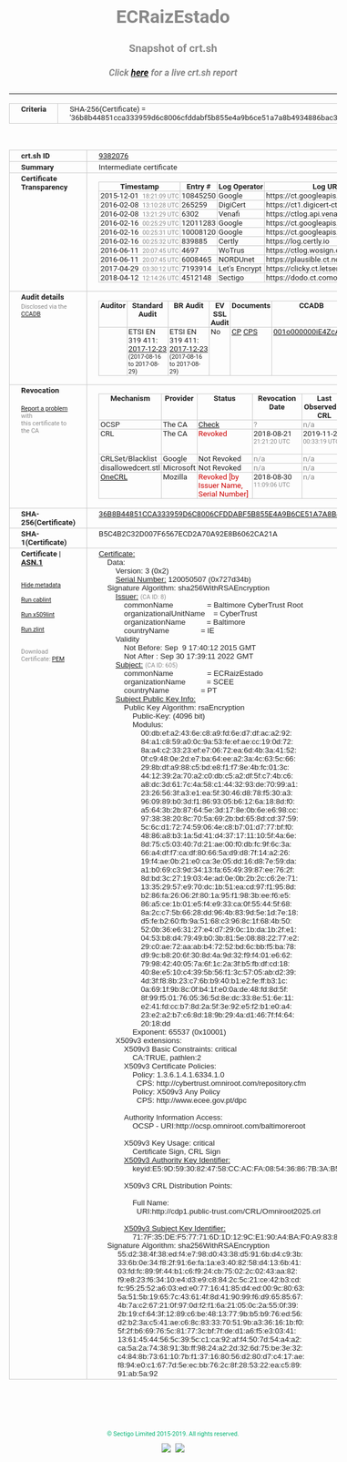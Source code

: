 # ECRaizEstado
### Snapshot of crt.sh
##### Click [here](https://crt.sh/?q=36B8B44851CCA333959D6C8006CFDDABF5B855E4A9B6CE51A7A8B4934886BAC3) for a live crt.sh report

---
<!DOCTYPE HTML PUBLIC "-//W3C//DTD HTML 4.0 Transitional//EN">
<HTML>
<HEAD>
  <META http-equiv="Content-Type" content="text/html; charset=UTF-8">
  <TITLE>crt.sh | 36b8b44851cca333959d6c8006cfddabf5b855e4a9b6ce51a7a8b4934886bac3</TITLE>
  <META name="description" content="Free CT Log Certificate Search Tool from Sectigo (formerly Comodo CA)">
  <META name="keywords" content="crt.sh, CT, Certificate Transparency, Certificate Search, SSL Certificate, Sectigo, Comodo CA">
  <LINK href="//fonts.googleapis.com/css?family=Roboto+Mono|Roboto:400,400i,700,700i" rel="stylesheet">
  <STYLE type="text/css">
    a {
      white-space: nowrap;
    }
    body {
      color: #888888;
      font: 12pt Roboto, sans-serif;
      padding-top: 10px;
      text-align: center
    }
    form {
      margin: 0px
    }
    span {
      border-radius: 10px
    }
    span.heading {
      color: #888888;
      font: 12pt Roboto, sans-serif
    }
    span.title {
      background-color: #00B373;
      color: #FFFFFF;
      font: bold 18pt Roboto, sans-serif;
      padding: 0px 5px
    }
    span.text {
      color: #888888;
      font: 10pt Roboto, sans-serif
    }
    span.whiteongrey {
      background-color: #D9D9D6;
      color: #FFFFFF;
      font: bold 18pt Roboto, sans-serif;
      padding: 0px 5px
    }
    table {
      border-collapse: collapse;
      color: #222222;
      font: 10pt Roboto, sans-serif;
      margin-left: auto;
      margin-right: auto
    }
    table.options {
      border: none;
      margin-left: 10px
    }
    td, th {
      border: 1px solid #CCCCCC;
      padding: 0px 2px;
      text-align: left;
      vertical-align: top
    }
    td.outer, th.outer {
      border: 1px solid #CCCCCC;
      padding: 2px 20px;
      text-align: left
    }
    th.heading {
      color: #888888;
      font: bold italic 12pt Roboto, sans-serif;
      padding: 20px 0px 0px;
      text-align: center
    }
    th.options, td.options {
      border: none;
      vertical-align: middle
    }
    td.text {
      font: 10pt "Roboto Mono", sans-serif;
      padding: 2px 20px
    }
    td.heading {
      border: none;
      color: #888888;
      font: 12pt Roboto, sans-serif;
      padding-top: 20px;
      text-align: center
    }
    table.lint td, th {
      text-align: center
    }
    .button {
      background-color: #00B373;
      border-radius: 10px;
      color: #FFFFFF;
      font: bold 13pt Roboto, sans-serif
    }
    .copyright {
      font: 8pt Roboto, sans-serif;
      color: #00B373
    }
    .input {
      border: 1px solid #888888;
      font-weight: bold;
      text-align: center
    }
    .small {
      font: 8pt Roboto, sans-serif;
      color: #888888
    }
    .error {
      background-color: #FFDFDF;
      color: #CC0000;
      font-weight: bold
    }
    .fatal {
      background-color: #0000AA;
      color: #FFFFFF;
      font-weight: bold
    }
    .notice {
      background-color: #FFFFDF;
      color: #606000
    }
    .warning {
      background-color: #FFEFDF;
      color: #DF6000
    }
  </STYLE>
</HEAD>
<BODY>

<TABLE>
  <TR>
    <TH class="outer">Criteria</TH>
    <TD class="outer">SHA-256(Certificate) = '36b8b44851cca333959d6c8006cfddabf5b855e4a9b6ce51a7a8b4934886bac3'</TD>
  </TR>
</TABLE>
<BR>
<TABLE>
  <TR>
    <TH class="outer">crt.sh ID</TH>
    <TD class="outer"><A href="?id=9382076">9382076</A></TD>
  </TR>
  <TR>
    <TH class="outer">Summary</TH>
    <TD class="outer">Intermediate certificate</TD>
  </TR>
  <TR>
    <TH class="outer">Certificate<BR>Transparency</TH>
    <TD class="outer">
<TABLE class="options" style="margin-left:0px">
  <TR>
    <TH>Timestamp</TH>
    <TH>Entry #</TH>
    <TH>Log Operator</TH>
    <TH>Log URL</TH>
  </TR>
  <TR>
    <TD>2015-12-01&nbsp; <FONT class="small">18:21:09 UTC</FONT></TD>
    <TD>10845250</TD>
    <TD>Google</TD>
    <TD>https://ct.googleapis.com/pilot</TD>
  </TR>
  <TR>
    <TD>2016-02-08&nbsp; <FONT class="small">13:10:28 UTC</FONT></TD>
    <TD>265259</TD>
    <TD>DigiCert</TD>
    <TD>https://ct1.digicert-ct.com/log</TD>
  </TR>
  <TR>
    <TD>2016-02-08&nbsp; <FONT class="small">13:21:29 UTC</FONT></TD>
    <TD>6302</TD>
    <TD>Venafi</TD>
    <TD>https://ctlog.api.venafi.com</TD>
  </TR>
  <TR>
    <TD>2016-02-16&nbsp; <FONT class="small">00:25:29 UTC</FONT></TD>
    <TD>12011283</TD>
    <TD>Google</TD>
    <TD>https://ct.googleapis.com/aviator</TD>
  </TR>
  <TR>
    <TD>2016-02-16&nbsp; <FONT class="small">00:25:31 UTC</FONT></TD>
    <TD>10008120</TD>
    <TD>Google</TD>
    <TD>https://ct.googleapis.com/rocketeer</TD>
  </TR>
  <TR>
    <TD>2016-02-16&nbsp; <FONT class="small">00:25:32 UTC</FONT></TD>
    <TD>839885</TD>
    <TD>Certly</TD>
    <TD>https://log.certly.io</TD>
  </TR>
  <TR>
    <TD>2016-06-11&nbsp; <FONT class="small">20:07:45 UTC</FONT></TD>
    <TD>4697</TD>
    <TD>WoTrus</TD>
    <TD>https://ctlog.wosign.com</TD>
  </TR>
  <TR>
    <TD>2016-06-11&nbsp; <FONT class="small">20:07:45 UTC</FONT></TD>
    <TD>6008465</TD>
    <TD>NORDUnet</TD>
    <TD>https://plausible.ct.nordu.net</TD>
  </TR>
  <TR>
    <TD>2017-04-29&nbsp; <FONT class="small">03:30:12 UTC</FONT></TD>
    <TD>7193914</TD>
    <TD>Let's Encrypt</TD>
    <TD>https://clicky.ct.letsencrypt.org</TD>
  </TR>
  <TR>
    <TD>2018-04-12&nbsp; <FONT class="small">12:14:26 UTC</FONT></TD>
    <TD>4512148</TD>
    <TD>Sectigo</TD>
    <TD>https://dodo.ct.comodo.com</TD>
  </TR>
</TABLE>
    </TD>
  </TR>
  <TR>
    <TH class="outer">Audit details<BR>
      <DIV class="small" style="padding-top:3px">Disclosed via the
        <A href="//ccadb-public.secure.force.com/mozilla/PublicAllIntermediateCerts" target="_blank">CCADB</A></DIV>
    </TH>
    <TD class="outer">
<TABLE class="options" style="margin-left:0px">
  <TR>
    <TH>Auditor</TH>
    <TH>Standard Audit</TH>
    <TH>BR Audit</TH>
    <TH>EV SSL Audit</TH>
    <TH>Documents</TH>
    <TH>CCADB</TH>
    <TH>Root Owner / Certificate</TH>
  </TR>
  <TR>
    <TD style="vertical-align:middle"></TD>
    <TD>ETSI EN 319 411:
      <A href="https://bug1433326.bmoattachments.org/attachment.cgi?id=8945643" target="_blank">2017-12-23</A>
      <BR><FONT style="font-size:8pt">(2017-08-16 to 2017-08-29)</FONT></TD>
    <TD>ETSI EN 319 411:
      <A href="https://bug1433326.bmoattachments.org/attachment.cgi?id=8945643" target="_blank">2017-12-23</A>
      <BR><FONT style="font-size:8pt">(2017-08-16 to 2017-08-29)</FONT></TD>
    <TD>No    <TD>
      <A href="https://www.ecce.gov.pt/media/3862/politica-de-certificados-do-scee-vers%C3%A3o-2-0.pdf" target="blank">CP</A>
      <A href="https://www.ecce.gov.pt/media/4253/dpc_ecce_v3.pdf" target="blank">CPS</A>
    </TD>
    <TD><A href="//ccadb.force.com/001o000000iE4ZcAAK" target="_blank">001o000000iE4ZcAAK</A></TD>
    <TD><A href="/?id=76">DigiCert</A></TD>
  </TR>
</TABLE>
    </TD>
  </TR>
  <TR>
    <TH class="outer">Revocation<BR><BR>
      <DIV class="small" style="padding-top:3px"><A href="?id=9382076&opt=problemreporting">Report a problem</A> with<BR>this certificate to the CA</DIV></TH>
    <TD class="outer">
      <TABLE class="options" style="margin-left:0px">
        <TR>
          <TH>Mechanism</TH>
          <TH>Provider</TH>
          <TH>Status</TH>
          <TH>Revocation Date</TH>
          <TH>Last Observed in CRL</TH>
          <TH>Last Checked <SPAN style="color:#CC0000;vertical-align:middle;font-size:70%;font-weight:normal">(Error)</SPAN></TH>
        </TR>
        <TR>
          <TD>OCSP</TD>
          <TD>The CA</TD>
          <TD><A href="?id=9382076&opt=ocsp">Check</A></TD>
          <TD><SPAN style="color:#888888">?</SPAN></TD>
          <TD><SPAN style="color:#888888">n/a</SPAN></TD>
          <TD><SPAN style="color:#888888">?</SPAN></TD>
        </TR>
        <TR>
          <TD>CRL</TD>
          <TD>The CA</TD>
          <TD><SPAN style="color:#CC0000">Revoked</SPAN></TD><TD>2018-08-21&nbsp; <FONT class="small">21:21:20 UTC</FONT></TD><TD>2019-11-27&nbsp; <FONT class="small">00:33:19 UTC</FONT></TD><TD>2019-12-04&nbsp; <FONT class="small">20:05:09 UTC</FONT></TD>
        </TR>
        <TR>
          <TD>CRLSet/Blacklist</TD>
          <TD>Google</TD>
          <TD>Not Revoked</TD>
          <TD><SPAN style="color:#888888">n/a</SPAN></TD>
          <TD><SPAN style="color:#888888">n/a</SPAN></TD>
          <TD><SPAN style="color:#888888">n/a</SPAN></TD>
        </TR>
        <TR>
          <TD>disallowedcert.stl</TD>
          <TD>Microsoft</TD>
          <TD>Not Revoked</TD>
          <TD><SPAN style="color:#888888">n/a</SPAN></TD>
          <TD><SPAN style="color:#888888">n/a</SPAN></TD>
          <TD><SPAN style="color:#888888">n/a</SPAN></TD>
        </TR>
        <TR>
          <TD><A href="/mozilla-onecrl" target="_blank">OneCRL</A></TD>
          <TD>Mozilla</TD>
          <TD><SPAN style="color:#CC0000">Revoked [by Issuer Name, Serial Number]</SPAN></TD><TD>2018-08-30&nbsp; <FONT class="small">11:09:06 UTC</FONT></TD>
          <TD><SPAN style="color:#888888">n/a</SPAN></TD>
          <TD><SPAN style="color:#888888">n/a</SPAN></TD>
        </TR>
      </TABLE>
    </TD>
  </TR>
  <TR>
    <TH class="outer">SHA-256(Certificate)</TH>
    <TD class="outer"><A href="//censys.io/certificates/36b8b44851cca333959d6c8006cfddabf5b855e4a9b6ce51a7a8b4934886bac3">36B8B44851CCA333959D6C8006CFDDABF5B855E4A9B6CE51A7A8B4934886BAC3</A></TD>
  </TR>
  <TR>
    <TH class="outer">SHA-1(Certificate)</TH>
    <TD class="outer">B5C4B2C32D007F6567ECD2A70A92E8B6062CA21A</TD>
  </TR>
  <TR>
    <TH class="outer">Certificate | <A href="?asn1=9382076">ASN.1</A>
      <SPAN class="small"><BR>
      <BR><BR><A href="?id=9382076&opt=nometadata">Hide metadata</A>
      <BR><BR><A href="?id=9382076&opt=cablint">Run cablint</A>
      <BR><BR><A href="?id=9382076&opt=x509lint">Run x509lint</A>
      <BR><BR><A href="?id=9382076&opt=zlint">Run zlint</A>
      <BR><BR><BR>Download Certificate: <A href="?d=9382076">PEM</A>
      </SPAN>
    </TH>
    <TD class="text"><A href="?d=9382076">Certificate:</A><BR>&nbsp;&nbsp;&nbsp;&nbsp;Data:<BR>&nbsp;&nbsp;&nbsp;&nbsp;&nbsp;&nbsp;&nbsp;&nbsp;Version:&nbsp;3&nbsp;(0x2)<BR>&nbsp;&nbsp;&nbsp;&nbsp;&nbsp;&nbsp;&nbsp;&nbsp;<A href="?serial=0727d34b">Serial&nbsp;Number:</A>&nbsp;120050507&nbsp;(0x727d34b)<BR>&nbsp;&nbsp;&nbsp;&nbsp;Signature&nbsp;Algorithm:&nbsp;sha256WithRSAEncryption<BR>&nbsp;&nbsp;&nbsp;&nbsp;&nbsp;&nbsp;&nbsp;&nbsp;<A href="?caid=8">Issuer:</A> <SPAN class="small">(CA ID: 8)</SPAN><BR>&nbsp;&nbsp;&nbsp;&nbsp;&nbsp;&nbsp;&nbsp;&nbsp;&nbsp;&nbsp;&nbsp;&nbsp;commonName&nbsp;&nbsp;&nbsp;&nbsp;&nbsp;&nbsp;&nbsp;&nbsp;&nbsp;&nbsp;&nbsp;&nbsp;&nbsp;&nbsp;&nbsp;&nbsp;=&nbsp;Baltimore&nbsp;CyberTrust&nbsp;Root<BR>&nbsp;&nbsp;&nbsp;&nbsp;&nbsp;&nbsp;&nbsp;&nbsp;&nbsp;&nbsp;&nbsp;&nbsp;organizationalUnitName&nbsp;&nbsp;&nbsp;&nbsp;=&nbsp;CyberTrust<BR>&nbsp;&nbsp;&nbsp;&nbsp;&nbsp;&nbsp;&nbsp;&nbsp;&nbsp;&nbsp;&nbsp;&nbsp;organizationName&nbsp;&nbsp;&nbsp;&nbsp;&nbsp;&nbsp;&nbsp;&nbsp;&nbsp;&nbsp;=&nbsp;Baltimore<BR>&nbsp;&nbsp;&nbsp;&nbsp;&nbsp;&nbsp;&nbsp;&nbsp;&nbsp;&nbsp;&nbsp;&nbsp;countryName&nbsp;&nbsp;&nbsp;&nbsp;&nbsp;&nbsp;&nbsp;&nbsp;&nbsp;&nbsp;&nbsp;&nbsp;&nbsp;&nbsp;&nbsp;=&nbsp;IE<BR>&nbsp;&nbsp;&nbsp;&nbsp;&nbsp;&nbsp;&nbsp;&nbsp;Validity<BR>&nbsp;&nbsp;&nbsp;&nbsp;&nbsp;&nbsp;&nbsp;&nbsp;&nbsp;&nbsp;&nbsp;&nbsp;Not&nbsp;Before:&nbsp;Sep&nbsp;&nbsp;9&nbsp;17:40:12&nbsp;2015&nbsp;GMT<BR>&nbsp;&nbsp;&nbsp;&nbsp;&nbsp;&nbsp;&nbsp;&nbsp;&nbsp;&nbsp;&nbsp;&nbsp;Not&nbsp;After&nbsp;:&nbsp;Sep&nbsp;30&nbsp;17:39:11&nbsp;2022&nbsp;GMT<BR>&nbsp;&nbsp;&nbsp;&nbsp;&nbsp;&nbsp;&nbsp;&nbsp;<A href="?caid=605">Subject:</A> <SPAN class="small">(CA ID: 605)</SPAN><BR>&nbsp;&nbsp;&nbsp;&nbsp;&nbsp;&nbsp;&nbsp;&nbsp;&nbsp;&nbsp;&nbsp;&nbsp;commonName&nbsp;&nbsp;&nbsp;&nbsp;&nbsp;&nbsp;&nbsp;&nbsp;&nbsp;&nbsp;&nbsp;&nbsp;&nbsp;&nbsp;&nbsp;&nbsp;=&nbsp;ECRaizEstado<BR>&nbsp;&nbsp;&nbsp;&nbsp;&nbsp;&nbsp;&nbsp;&nbsp;&nbsp;&nbsp;&nbsp;&nbsp;organizationName&nbsp;&nbsp;&nbsp;&nbsp;&nbsp;&nbsp;&nbsp;&nbsp;&nbsp;&nbsp;=&nbsp;SCEE<BR>&nbsp;&nbsp;&nbsp;&nbsp;&nbsp;&nbsp;&nbsp;&nbsp;&nbsp;&nbsp;&nbsp;&nbsp;countryName&nbsp;&nbsp;&nbsp;&nbsp;&nbsp;&nbsp;&nbsp;&nbsp;&nbsp;&nbsp;&nbsp;&nbsp;&nbsp;&nbsp;&nbsp;=&nbsp;PT<BR>&nbsp;&nbsp;&nbsp;&nbsp;&nbsp;&nbsp;&nbsp;&nbsp;<A href="?spkisha256=ad304c884a5d376bd195209a14c39e07f0d3f5cf893d802b053e1b926e55d774">Subject&nbsp;Public&nbsp;Key&nbsp;Info:</A><BR>&nbsp;&nbsp;&nbsp;&nbsp;&nbsp;&nbsp;&nbsp;&nbsp;&nbsp;&nbsp;&nbsp;&nbsp;Public&nbsp;Key&nbsp;Algorithm:&nbsp;rsaEncryption<BR>&nbsp;&nbsp;&nbsp;&nbsp;&nbsp;&nbsp;&nbsp;&nbsp;&nbsp;&nbsp;&nbsp;&nbsp;&nbsp;&nbsp;&nbsp;&nbsp;Public-Key:&nbsp;(4096&nbsp;bit)<BR>&nbsp;&nbsp;&nbsp;&nbsp;&nbsp;&nbsp;&nbsp;&nbsp;&nbsp;&nbsp;&nbsp;&nbsp;&nbsp;&nbsp;&nbsp;&nbsp;Modulus:<BR>&nbsp;&nbsp;&nbsp;&nbsp;&nbsp;&nbsp;&nbsp;&nbsp;&nbsp;&nbsp;&nbsp;&nbsp;&nbsp;&nbsp;&nbsp;&nbsp;&nbsp;&nbsp;&nbsp;&nbsp;00:db:ef:a2:43:6e:c8:a9:fd:6e:d7:df:ac:a2:92:<BR>&nbsp;&nbsp;&nbsp;&nbsp;&nbsp;&nbsp;&nbsp;&nbsp;&nbsp;&nbsp;&nbsp;&nbsp;&nbsp;&nbsp;&nbsp;&nbsp;&nbsp;&nbsp;&nbsp;&nbsp;84:a1:c8:59:a0:0c:9a:53:fe:ef:ae:cc:19:0d:72:<BR>&nbsp;&nbsp;&nbsp;&nbsp;&nbsp;&nbsp;&nbsp;&nbsp;&nbsp;&nbsp;&nbsp;&nbsp;&nbsp;&nbsp;&nbsp;&nbsp;&nbsp;&nbsp;&nbsp;&nbsp;8a:a4:c2:33:23:ef:e7:06:72:ea:6d:4b:3a:41:52:<BR>&nbsp;&nbsp;&nbsp;&nbsp;&nbsp;&nbsp;&nbsp;&nbsp;&nbsp;&nbsp;&nbsp;&nbsp;&nbsp;&nbsp;&nbsp;&nbsp;&nbsp;&nbsp;&nbsp;&nbsp;0f:c9:48:0e:2d:e7:ba:64:ee:a2:3a:4c:63:5c:66:<BR>&nbsp;&nbsp;&nbsp;&nbsp;&nbsp;&nbsp;&nbsp;&nbsp;&nbsp;&nbsp;&nbsp;&nbsp;&nbsp;&nbsp;&nbsp;&nbsp;&nbsp;&nbsp;&nbsp;&nbsp;29:8b:df:a9:88:c5:bd:e8:f1:f7:8e:4b:fc:01:3c:<BR>&nbsp;&nbsp;&nbsp;&nbsp;&nbsp;&nbsp;&nbsp;&nbsp;&nbsp;&nbsp;&nbsp;&nbsp;&nbsp;&nbsp;&nbsp;&nbsp;&nbsp;&nbsp;&nbsp;&nbsp;44:12:39:2a:70:a2:c0:db:c5:a2:df:5f:c7:4b:c6:<BR>&nbsp;&nbsp;&nbsp;&nbsp;&nbsp;&nbsp;&nbsp;&nbsp;&nbsp;&nbsp;&nbsp;&nbsp;&nbsp;&nbsp;&nbsp;&nbsp;&nbsp;&nbsp;&nbsp;&nbsp;a8:dc:3d:61:7c:4a:58:c1:44:32:93:de:70:99:a1:<BR>&nbsp;&nbsp;&nbsp;&nbsp;&nbsp;&nbsp;&nbsp;&nbsp;&nbsp;&nbsp;&nbsp;&nbsp;&nbsp;&nbsp;&nbsp;&nbsp;&nbsp;&nbsp;&nbsp;&nbsp;23:26:56:3f:a3:e1:ea:5f:30:46:d8:78:f5:30:a3:<BR>&nbsp;&nbsp;&nbsp;&nbsp;&nbsp;&nbsp;&nbsp;&nbsp;&nbsp;&nbsp;&nbsp;&nbsp;&nbsp;&nbsp;&nbsp;&nbsp;&nbsp;&nbsp;&nbsp;&nbsp;96:09:89:b0:3d:f1:86:93:05:b6:12:6a:18:8d:f0:<BR>&nbsp;&nbsp;&nbsp;&nbsp;&nbsp;&nbsp;&nbsp;&nbsp;&nbsp;&nbsp;&nbsp;&nbsp;&nbsp;&nbsp;&nbsp;&nbsp;&nbsp;&nbsp;&nbsp;&nbsp;a5:64:3b:2b:87:64:5e:3d:17:8e:0b:6e:e6:98:cc:<BR>&nbsp;&nbsp;&nbsp;&nbsp;&nbsp;&nbsp;&nbsp;&nbsp;&nbsp;&nbsp;&nbsp;&nbsp;&nbsp;&nbsp;&nbsp;&nbsp;&nbsp;&nbsp;&nbsp;&nbsp;97:38:38:20:8c:70:5a:69:2b:bd:65:8d:cd:37:59:<BR>&nbsp;&nbsp;&nbsp;&nbsp;&nbsp;&nbsp;&nbsp;&nbsp;&nbsp;&nbsp;&nbsp;&nbsp;&nbsp;&nbsp;&nbsp;&nbsp;&nbsp;&nbsp;&nbsp;&nbsp;5c:6c:d1:72:74:59:06:4e:c8:b7:01:d7:77:bf:f0:<BR>&nbsp;&nbsp;&nbsp;&nbsp;&nbsp;&nbsp;&nbsp;&nbsp;&nbsp;&nbsp;&nbsp;&nbsp;&nbsp;&nbsp;&nbsp;&nbsp;&nbsp;&nbsp;&nbsp;&nbsp;48:86:a8:b3:1a:5d:41:d4:37:17:11:10:5f:4a:6e:<BR>&nbsp;&nbsp;&nbsp;&nbsp;&nbsp;&nbsp;&nbsp;&nbsp;&nbsp;&nbsp;&nbsp;&nbsp;&nbsp;&nbsp;&nbsp;&nbsp;&nbsp;&nbsp;&nbsp;&nbsp;8d:75:c5:03:40:7d:21:ae:00:f0:db:fc:9f:6c:3a:<BR>&nbsp;&nbsp;&nbsp;&nbsp;&nbsp;&nbsp;&nbsp;&nbsp;&nbsp;&nbsp;&nbsp;&nbsp;&nbsp;&nbsp;&nbsp;&nbsp;&nbsp;&nbsp;&nbsp;&nbsp;66:a4:df:f7:ca:df:80:66:5a:d9:d8:7f:14:a2:26:<BR>&nbsp;&nbsp;&nbsp;&nbsp;&nbsp;&nbsp;&nbsp;&nbsp;&nbsp;&nbsp;&nbsp;&nbsp;&nbsp;&nbsp;&nbsp;&nbsp;&nbsp;&nbsp;&nbsp;&nbsp;19:f4:ae:0b:21:e0:ca:3e:05:dd:16:d8:7e:59:da:<BR>&nbsp;&nbsp;&nbsp;&nbsp;&nbsp;&nbsp;&nbsp;&nbsp;&nbsp;&nbsp;&nbsp;&nbsp;&nbsp;&nbsp;&nbsp;&nbsp;&nbsp;&nbsp;&nbsp;&nbsp;a1:b0:69:c3:9d:34:13:fa:65:49:39:87:ee:76:2f:<BR>&nbsp;&nbsp;&nbsp;&nbsp;&nbsp;&nbsp;&nbsp;&nbsp;&nbsp;&nbsp;&nbsp;&nbsp;&nbsp;&nbsp;&nbsp;&nbsp;&nbsp;&nbsp;&nbsp;&nbsp;8d:bd:3c:27:19:03:4e:ad:0e:0b:2b:2c:c6:2e:71:<BR>&nbsp;&nbsp;&nbsp;&nbsp;&nbsp;&nbsp;&nbsp;&nbsp;&nbsp;&nbsp;&nbsp;&nbsp;&nbsp;&nbsp;&nbsp;&nbsp;&nbsp;&nbsp;&nbsp;&nbsp;13:35:29:57:e9:70:dc:1b:51:ea:cd:97:f1:95:8d:<BR>&nbsp;&nbsp;&nbsp;&nbsp;&nbsp;&nbsp;&nbsp;&nbsp;&nbsp;&nbsp;&nbsp;&nbsp;&nbsp;&nbsp;&nbsp;&nbsp;&nbsp;&nbsp;&nbsp;&nbsp;b2:86:fa:26:06:2f:80:1a:95:f1:98:3b:ee:f6:e5:<BR>&nbsp;&nbsp;&nbsp;&nbsp;&nbsp;&nbsp;&nbsp;&nbsp;&nbsp;&nbsp;&nbsp;&nbsp;&nbsp;&nbsp;&nbsp;&nbsp;&nbsp;&nbsp;&nbsp;&nbsp;86:a5:ce:1b:01:e5:f4:e9:33:ca:0f:55:44:5f:68:<BR>&nbsp;&nbsp;&nbsp;&nbsp;&nbsp;&nbsp;&nbsp;&nbsp;&nbsp;&nbsp;&nbsp;&nbsp;&nbsp;&nbsp;&nbsp;&nbsp;&nbsp;&nbsp;&nbsp;&nbsp;8a:2c:c7:5b:66:28:dd:96:4b:83:9d:5e:1d:7e:18:<BR>&nbsp;&nbsp;&nbsp;&nbsp;&nbsp;&nbsp;&nbsp;&nbsp;&nbsp;&nbsp;&nbsp;&nbsp;&nbsp;&nbsp;&nbsp;&nbsp;&nbsp;&nbsp;&nbsp;&nbsp;d5:fe:b2:60:fb:9a:51:68:c3:96:8c:1f:68:4b:50:<BR>&nbsp;&nbsp;&nbsp;&nbsp;&nbsp;&nbsp;&nbsp;&nbsp;&nbsp;&nbsp;&nbsp;&nbsp;&nbsp;&nbsp;&nbsp;&nbsp;&nbsp;&nbsp;&nbsp;&nbsp;52:0b:36:e6:31:27:e4:d7:29:0c:1b:da:1b:2f:e1:<BR>&nbsp;&nbsp;&nbsp;&nbsp;&nbsp;&nbsp;&nbsp;&nbsp;&nbsp;&nbsp;&nbsp;&nbsp;&nbsp;&nbsp;&nbsp;&nbsp;&nbsp;&nbsp;&nbsp;&nbsp;04:53:b8:d4:79:49:b0:3b:81:5e:08:88:22:77:e2:<BR>&nbsp;&nbsp;&nbsp;&nbsp;&nbsp;&nbsp;&nbsp;&nbsp;&nbsp;&nbsp;&nbsp;&nbsp;&nbsp;&nbsp;&nbsp;&nbsp;&nbsp;&nbsp;&nbsp;&nbsp;29:c0:ae:72:aa:ab:b4:72:52:bd:6c:bb:f5:ba:78:<BR>&nbsp;&nbsp;&nbsp;&nbsp;&nbsp;&nbsp;&nbsp;&nbsp;&nbsp;&nbsp;&nbsp;&nbsp;&nbsp;&nbsp;&nbsp;&nbsp;&nbsp;&nbsp;&nbsp;&nbsp;d9:9c:b8:20:6f:30:8d:4a:9d:32:f9:f4:01:e6:62:<BR>&nbsp;&nbsp;&nbsp;&nbsp;&nbsp;&nbsp;&nbsp;&nbsp;&nbsp;&nbsp;&nbsp;&nbsp;&nbsp;&nbsp;&nbsp;&nbsp;&nbsp;&nbsp;&nbsp;&nbsp;79:98:42:40:05:7a:6f:1c:2a:3f:b5:fb:df:cd:18:<BR>&nbsp;&nbsp;&nbsp;&nbsp;&nbsp;&nbsp;&nbsp;&nbsp;&nbsp;&nbsp;&nbsp;&nbsp;&nbsp;&nbsp;&nbsp;&nbsp;&nbsp;&nbsp;&nbsp;&nbsp;40:8e:e5:10:c4:39:5b:56:f1:3c:57:05:ab:d2:39:<BR>&nbsp;&nbsp;&nbsp;&nbsp;&nbsp;&nbsp;&nbsp;&nbsp;&nbsp;&nbsp;&nbsp;&nbsp;&nbsp;&nbsp;&nbsp;&nbsp;&nbsp;&nbsp;&nbsp;&nbsp;4d:3f:f8:8b:23:c7:6b:b9:40:b1:e2:fe:ff:b3:1c:<BR>&nbsp;&nbsp;&nbsp;&nbsp;&nbsp;&nbsp;&nbsp;&nbsp;&nbsp;&nbsp;&nbsp;&nbsp;&nbsp;&nbsp;&nbsp;&nbsp;&nbsp;&nbsp;&nbsp;&nbsp;0a:69:1f:9b:8c:0f:b4:1f:e0:0a:de:48:fd:8d:5f:<BR>&nbsp;&nbsp;&nbsp;&nbsp;&nbsp;&nbsp;&nbsp;&nbsp;&nbsp;&nbsp;&nbsp;&nbsp;&nbsp;&nbsp;&nbsp;&nbsp;&nbsp;&nbsp;&nbsp;&nbsp;8f:99:f5:01:76:05:36:5d:8e:dc:33:8e:51:6e:11:<BR>&nbsp;&nbsp;&nbsp;&nbsp;&nbsp;&nbsp;&nbsp;&nbsp;&nbsp;&nbsp;&nbsp;&nbsp;&nbsp;&nbsp;&nbsp;&nbsp;&nbsp;&nbsp;&nbsp;&nbsp;e2:41:fd:cc:b7:8d:2a:5f:3e:92:e5:f2:b1:e0:a4:<BR>&nbsp;&nbsp;&nbsp;&nbsp;&nbsp;&nbsp;&nbsp;&nbsp;&nbsp;&nbsp;&nbsp;&nbsp;&nbsp;&nbsp;&nbsp;&nbsp;&nbsp;&nbsp;&nbsp;&nbsp;23:e2:a2:b7:c6:8d:18:9b:29:4a:d1:46:7f:f4:64:<BR>&nbsp;&nbsp;&nbsp;&nbsp;&nbsp;&nbsp;&nbsp;&nbsp;&nbsp;&nbsp;&nbsp;&nbsp;&nbsp;&nbsp;&nbsp;&nbsp;&nbsp;&nbsp;&nbsp;&nbsp;20:18:dd<BR>&nbsp;&nbsp;&nbsp;&nbsp;&nbsp;&nbsp;&nbsp;&nbsp;&nbsp;&nbsp;&nbsp;&nbsp;&nbsp;&nbsp;&nbsp;&nbsp;Exponent:&nbsp;65537&nbsp;(0x10001)<BR>&nbsp;&nbsp;&nbsp;&nbsp;&nbsp;&nbsp;&nbsp;&nbsp;X509v3&nbsp;extensions:<BR>&nbsp;&nbsp;&nbsp;&nbsp;&nbsp;&nbsp;&nbsp;&nbsp;&nbsp;&nbsp;&nbsp;&nbsp;X509v3&nbsp;Basic&nbsp;Constraints:&nbsp;critical<BR>&nbsp;&nbsp;&nbsp;&nbsp;&nbsp;&nbsp;&nbsp;&nbsp;&nbsp;&nbsp;&nbsp;&nbsp;&nbsp;&nbsp;&nbsp;&nbsp;CA:TRUE,&nbsp;pathlen:2<BR>&nbsp;&nbsp;&nbsp;&nbsp;&nbsp;&nbsp;&nbsp;&nbsp;&nbsp;&nbsp;&nbsp;&nbsp;X509v3&nbsp;Certificate&nbsp;Policies:&nbsp;<BR>&nbsp;&nbsp;&nbsp;&nbsp;&nbsp;&nbsp;&nbsp;&nbsp;&nbsp;&nbsp;&nbsp;&nbsp;&nbsp;&nbsp;&nbsp;&nbsp;Policy:&nbsp;1.3.6.1.4.1.6334.1.0<BR>&nbsp;&nbsp;&nbsp;&nbsp;&nbsp;&nbsp;&nbsp;&nbsp;&nbsp;&nbsp;&nbsp;&nbsp;&nbsp;&nbsp;&nbsp;&nbsp;&nbsp;&nbsp;CPS:&nbsp;http://cybertrust.omniroot.com/repository.cfm<BR>&nbsp;&nbsp;&nbsp;&nbsp;&nbsp;&nbsp;&nbsp;&nbsp;&nbsp;&nbsp;&nbsp;&nbsp;&nbsp;&nbsp;&nbsp;&nbsp;Policy:&nbsp;X509v3&nbsp;Any&nbsp;Policy<BR>&nbsp;&nbsp;&nbsp;&nbsp;&nbsp;&nbsp;&nbsp;&nbsp;&nbsp;&nbsp;&nbsp;&nbsp;&nbsp;&nbsp;&nbsp;&nbsp;&nbsp;&nbsp;CPS:&nbsp;http://www.ecee.gov.pt/dpc<BR><BR>&nbsp;&nbsp;&nbsp;&nbsp;&nbsp;&nbsp;&nbsp;&nbsp;&nbsp;&nbsp;&nbsp;&nbsp;Authority&nbsp;Information&nbsp;Access:&nbsp;<BR>&nbsp;&nbsp;&nbsp;&nbsp;&nbsp;&nbsp;&nbsp;&nbsp;&nbsp;&nbsp;&nbsp;&nbsp;&nbsp;&nbsp;&nbsp;&nbsp;OCSP&nbsp;-&nbsp;URI:http://ocsp.omniroot.com/baltimoreroot<BR><BR>&nbsp;&nbsp;&nbsp;&nbsp;&nbsp;&nbsp;&nbsp;&nbsp;&nbsp;&nbsp;&nbsp;&nbsp;X509v3&nbsp;Key&nbsp;Usage:&nbsp;critical<BR>&nbsp;&nbsp;&nbsp;&nbsp;&nbsp;&nbsp;&nbsp;&nbsp;&nbsp;&nbsp;&nbsp;&nbsp;&nbsp;&nbsp;&nbsp;&nbsp;Certificate&nbsp;Sign,&nbsp;CRL&nbsp;Sign<BR>&nbsp;&nbsp;&nbsp;&nbsp;&nbsp;&nbsp;&nbsp;&nbsp;&nbsp;&nbsp;&nbsp;&nbsp;<A href="?ski=e59d5930824758ccacfa085436867b3ab5044df0">X509v3&nbsp;Authority&nbsp;Key&nbsp;Identifier:</A><BR>&nbsp;&nbsp;&nbsp;&nbsp;&nbsp;&nbsp;&nbsp;&nbsp;&nbsp;&nbsp;&nbsp;&nbsp;&nbsp;&nbsp;&nbsp;&nbsp;keyid:E5:9D:59:30:82:47:58:CC:AC:FA:08:54:36:86:7B:3A:B5:04:4D:F0<BR><BR>&nbsp;&nbsp;&nbsp;&nbsp;&nbsp;&nbsp;&nbsp;&nbsp;&nbsp;&nbsp;&nbsp;&nbsp;X509v3&nbsp;CRL&nbsp;Distribution&nbsp;Points:&nbsp;<BR><BR>&nbsp;&nbsp;&nbsp;&nbsp;&nbsp;&nbsp;&nbsp;&nbsp;&nbsp;&nbsp;&nbsp;&nbsp;&nbsp;&nbsp;&nbsp;&nbsp;Full&nbsp;Name:<BR>&nbsp;&nbsp;&nbsp;&nbsp;&nbsp;&nbsp;&nbsp;&nbsp;&nbsp;&nbsp;&nbsp;&nbsp;&nbsp;&nbsp;&nbsp;&nbsp;&nbsp;&nbsp;URI:http://cdp1.public-trust.com/CRL/Omniroot2025.crl<BR><BR>&nbsp;&nbsp;&nbsp;&nbsp;&nbsp;&nbsp;&nbsp;&nbsp;&nbsp;&nbsp;&nbsp;&nbsp;<A href="?ski=717f35def577716d1d129ce190a4baf0a9838f80">X509v3&nbsp;Subject&nbsp;Key&nbsp;Identifier:</A><BR>&nbsp;&nbsp;&nbsp;&nbsp;&nbsp;&nbsp;&nbsp;&nbsp;&nbsp;&nbsp;&nbsp;&nbsp;&nbsp;&nbsp;&nbsp;&nbsp;71:7F:35:DE:F5:77:71:6D:1D:12:9C:E1:90:A4:BA:F0:A9:83:8F:80<BR>&nbsp;&nbsp;&nbsp;&nbsp;Signature&nbsp;Algorithm:&nbsp;sha256WithRSAEncryption<BR>&nbsp;&nbsp;&nbsp;&nbsp;&nbsp;&nbsp;&nbsp;&nbsp;&nbsp;55:d2:38:4f:38:ed:f4:e7:98:d0:43:38:d5:91:6b:d4:c9:3b:<BR>&nbsp;&nbsp;&nbsp;&nbsp;&nbsp;&nbsp;&nbsp;&nbsp;&nbsp;33:6b:0e:34:f8:2f:91:6e:fa:1a:e3:40:82:58:d4:13:6b:41:<BR>&nbsp;&nbsp;&nbsp;&nbsp;&nbsp;&nbsp;&nbsp;&nbsp;&nbsp;03:fd:fc:89:9f:44:b1:c6:f9:24:cb:75:02:2c:02:43:aa:82:<BR>&nbsp;&nbsp;&nbsp;&nbsp;&nbsp;&nbsp;&nbsp;&nbsp;&nbsp;f9:e8:23:f6:34:10:e4:d3:e9:c8:84:2c:5c:21:ce:42:b3:cd:<BR>&nbsp;&nbsp;&nbsp;&nbsp;&nbsp;&nbsp;&nbsp;&nbsp;&nbsp;fc:95:25:52:a6:03:ed:e0:77:16:41:85:d4:ed:00:9c:80:63:<BR>&nbsp;&nbsp;&nbsp;&nbsp;&nbsp;&nbsp;&nbsp;&nbsp;&nbsp;5a:51:5b:19:65:7c:43:61:4f:8d:41:90:99:f6:d9:65:85:67:<BR>&nbsp;&nbsp;&nbsp;&nbsp;&nbsp;&nbsp;&nbsp;&nbsp;&nbsp;4b:7a:c2:67:21:0f:97:0d:f2:f1:6a:21:05:0c:2a:55:0f:39:<BR>&nbsp;&nbsp;&nbsp;&nbsp;&nbsp;&nbsp;&nbsp;&nbsp;&nbsp;2b:19:cf:64:3f:12:89:c6:be:48:13:77:9b:b5:b9:76:ed:56:<BR>&nbsp;&nbsp;&nbsp;&nbsp;&nbsp;&nbsp;&nbsp;&nbsp;&nbsp;d2:b2:3a:c5:41:ae:c6:8c:83:33:70:51:9b:a3:36:16:1b:f0:<BR>&nbsp;&nbsp;&nbsp;&nbsp;&nbsp;&nbsp;&nbsp;&nbsp;&nbsp;5f:2f:b6:69:76:5c:81:77:3c:bf:7f:de:d1:a6:f5:e3:03:41:<BR>&nbsp;&nbsp;&nbsp;&nbsp;&nbsp;&nbsp;&nbsp;&nbsp;&nbsp;13:61:45:44:56:5c:39:5c:c1:ca:92:af:f4:50:7d:54:a4:a2:<BR>&nbsp;&nbsp;&nbsp;&nbsp;&nbsp;&nbsp;&nbsp;&nbsp;&nbsp;ca:5a:2a:74:38:91:3b:ff:98:24:a2:2d:32:6d:75:be:3e:32:<BR>&nbsp;&nbsp;&nbsp;&nbsp;&nbsp;&nbsp;&nbsp;&nbsp;&nbsp;c4:84:8b:73:61:10:7b:f1:37:16:80:56:d2:80:d7:c4:17:ae:<BR>&nbsp;&nbsp;&nbsp;&nbsp;&nbsp;&nbsp;&nbsp;&nbsp;&nbsp;f8:94:e0:c1:67:7d:5e:ec:bb:76:2c:8f:28:53:22:ea:c5:89:<BR>&nbsp;&nbsp;&nbsp;&nbsp;&nbsp;&nbsp;&nbsp;&nbsp;&nbsp;91:ab:5a:92<BR>    </TD>
  </TR>
</TABLE>

  <BR><BR><BR>

  <P class="copyright">&copy; Sectigo Limited 2015-2019. All rights reserved.</P>
  <DIV>
    <A href="https://sectigo.com/"><IMG src="/sectigo_s.png"></A>
    &nbsp;<A href="https://github.com/crtsh"><IMG src="/GitHub-Mark-32px.png"></A>
  </DIV>
</BODY>
</HTML>
